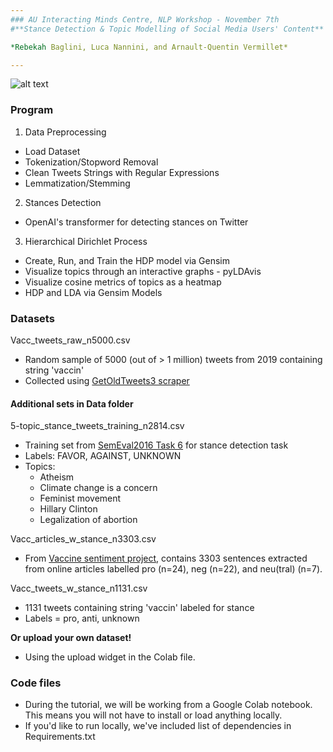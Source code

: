 ```yaml
---
### AU Interacting Minds Centre, NLP Workshop - November 7th 
#**Stance Detection & Topic Modelling of Social Media Users' Content**  

*Rebekah Baglini, Luca Nannini, and Arnault-Quentin Vermillet*

---
```


![alt text](https://docs.google.com/drawings/d/e/2PACX-1vTRkUtZJSFMxPWXaidljOqwNDnFTLb4E3GWB6AsqVfcWdYKsI4y9f8EaCz2yozWRe4I8vnvePngC-TM/pub?w=1393&h=614)


### **Program**

1. Data Preprocessing 
 - Load Dataset 
 - Tokenization/Stopword Removal
 - Clean Tweets Strings with Regular Expressions
 - Lemmatization/Stemming

2. Stances Detection 
 - OpenAI's transformer for detecting stances on Twitter

3. Hierarchical Dirichlet Process 
 - Create, Run, and Train the HDP model via Gensim 
 - Visualize topics through an interactive graphs - pyLDAvis 
 - Visualize cosine metrics of topics as a heatmap  
 - HDP and LDA via Gensim Models

### **Datasets**

Vacc_tweets_raw_n5000.csv
  * Random sample of 5000 (out of > 1 million) tweets from 2019 containing string 'vaccin'
  * Collected using [GetOldTweets3 scraper](https://github.com/Jefferson-Henrique/GetOldTweets-python)

#### Additional sets in Data folder 
5-topic_stance_tweets_training_n2814.csv
  * Training set from [SemEval2016 Task 6](http://alt.qcri.org/semeval2016/task6/) for stance detection task
  * Labels: FAVOR, AGAINST, UNKNOWN
  * Topics: 
    - Atheism
    - Climate change is a concern
    - Feminist movement
    - Hillary Clinton
    - Legalization of abortion

Vacc_articles_w_stance_n3303.csv
  * From [Vaccine sentiment project](https://github.com/gloriakang/vax-sentiment), contains 3303 sentences extracted from online articles labelled pro (n=24), neg (n=22), and neu(tral) (n=7).

Vacc_tweets_w_stance_n1131.csv
* 1131 tweets containing string 'vaccin' labeled for stance
* Labels = pro, anti, unknown

**Or upload your own dataset!**
* Using the upload widget in the Colab file. 

### **Code files**
* During the tutorial, we will be working from a Google Colab notebook. This means you will not have to install or load anything locally. 
* If you'd like to run locally, we've included list of dependencies in Requirements.txt



  
